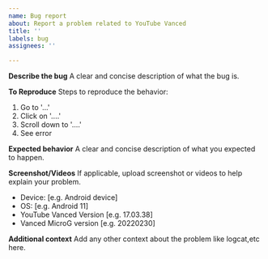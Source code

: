 ```yaml
---
name: Bug report
about: Report a problem related to YouTube Vanced
title: ''
labels: bug
assignees: ''

---
```


**Describe the bug**
A clear and concise description of what the bug is.

**To Reproduce**
Steps to reproduce the behavior:
1. Go to '...'
2. Click on '....'
3. Scroll down to '....'
4. See error

**Expected behavior**
A clear and concise description of what you expected to happen.

**Screenshot/Videos**
If applicable, upload screenshot or videos to help explain your problem.

 - Device: [e.g. Android device]
 - OS: [e.g. Android 11]
 - YouTube Vanced Version [e.g. 17.03.38]
- Vanced MicroG version [e.g. 20220230]

**Additional context**
Add any other context about the problem like logcat,etc here.
